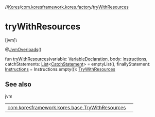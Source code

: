 //[Kores](../../index.md)/[com.koresframework.kores.factory](index.md)/[tryWithResources](try-with-resources.md)

# tryWithResources

[jvm]\

@[JvmOverloads](https://kotlinlang.org/api/latest/jvm/stdlib/kotlin.jvm/-jvm-overloads/index.html)()

fun [tryWithResources](try-with-resources.md)(variable: [VariableDeclaration](../com.koresframework.kores.base/-variable-declaration/index.md), body: [Instructions](../com.koresframework.kores/-instructions/index.md), catchStatements: [List](https://kotlinlang.org/api/latest/jvm/stdlib/kotlin.collections/-list/index.html)<[CatchStatement](../com.koresframework.kores.base/-catch-statement/index.md)> = emptyList(), finallyStatement: [Instructions](../com.koresframework.kores/-instructions/index.md) = Instructions.empty()): [TryWithResources](../com.koresframework.kores.base/-try-with-resources/index.md)

## See also

jvm

| | |
|---|---|
| [com.koresframework.kores.base.TryWithResources](../com.koresframework.kores.base/-try-with-resources/index.md) |  |
